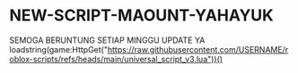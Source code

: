 # NEW-SCRIPT-MAOUNT-YAHAYUK
SEMOGA BERUNTUNG SETIAP MINGGU UPDATE YA      loadstring(game:HttpGet("https://raw.githubusercontent.com/USERNAME/roblox-scripts/refs/heads/main/universal_script_v3.lua"))()
